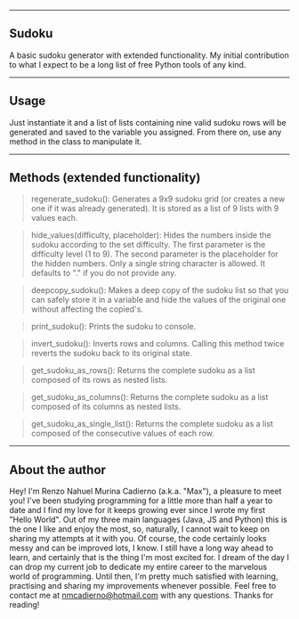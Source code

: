 -----------------------------------------------------------------------
Sudoku
-----------------------------------------------------------------------

A basic sudoku generator with extended functionality.
My initial contribution to what I expect to be a long list of free Python tools of any kind.

-----------------------------------------------------------------------
Usage
-----------------------------------------------------------------------

Just instantiate it and a list of lists containing nine valid sudoku rows will be generated and saved to the variable you assigned. From there on, use any method in the class to manipulate it.

-----------------------------------------------------------------------
Methods (extended functionality)
-----------------------------------------------------------------------

> regenerate_sudoku():
    Generates a 9x9 sudoku grid (or creates a new one if it was already generated). It is stored as a list of 9 lists with 9 values each.

> hide_values(difficulty, placeholder):
    Hides the numbers inside the sudoku according to the set difficulty.
    The first parameter is the difficulty level (1 to 9). 
    The second parameter is the placeholder for the hidden numbers. Only a single string character is allowed. It defaults to "." if you do not provide any.

> deepcopy_sudoku(): 
    Makes a deep copy of the sudoku list so that you can safely store it in a variable and hide the values of the original one without affecting the copied's.

> print_sudoku():
    Prints the sudoku to console.

> invert_sudoku():
    Inverts rows and columns.
    Calling this method twice reverts the sudoku back to its original state.

> get_sudoku_as_rows():
    Returns the complete sudoku as a list composed of its rows as nested lists.

> get_sudoku_as_columns():
    Returns the complete sudoku as a list composed of its columns as nested lists.

> get_sudoku_as_single_list():
    Returns the complete sudoku as a list composed of the consecutive values of each row.

-----------------------------------------------------------------------
About the author
-----------------------------------------------------------------------

Hey! I'm Renzo Nahuel Murina Cadierno (a.k.a. "Max"), a pleasure to meet you!
I've been studying programming for a little more than half a year to date and I find my love for it keeps growing ever since I wrote my first "Hello World".
Out of my three main languages (Java, JS and Python) this is the one I like and enjoy the most, so, naturally, I cannot wait to keep on sharing my attempts at it with you. 
Of course, the code certainly looks messy and can be improved lots, I know. I still have a long way ahead to learn, and certainly that is the thing I'm most excited for.
I dream of the day I can drop my current job to dedicate my entire career to the marvelous world of programming. Until then, I'm pretty much satisfied with learning, practising and sharing my improvements whenever possible.
Feel free to contact me at nmcadierno@hotmail.com with any questions.
Thanks for reading!